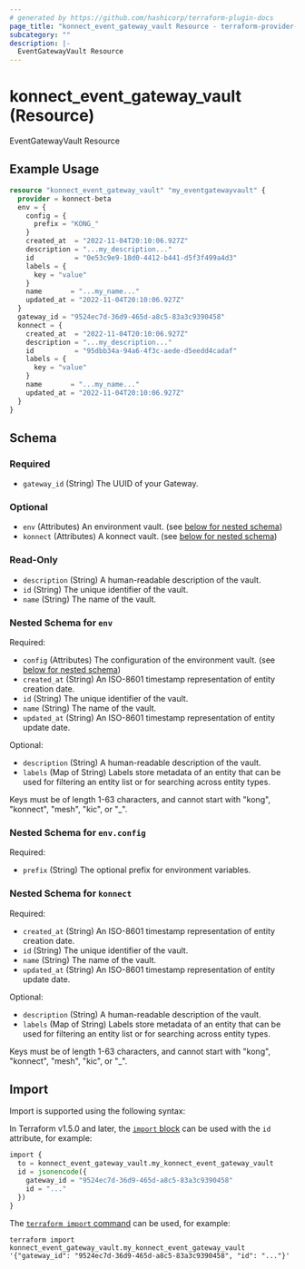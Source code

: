 ```yaml
---
# generated by https://github.com/hashicorp/terraform-plugin-docs
page_title: "konnect_event_gateway_vault Resource - terraform-provider-konnect-beta"
subcategory: ""
description: |-
  EventGatewayVault Resource
---
```


# konnect_event_gateway_vault (Resource)

EventGatewayVault Resource

## Example Usage

```terraform
resource "konnect_event_gateway_vault" "my_eventgatewayvault" {
  provider = konnect-beta
  env = {
    config = {
      prefix = "KONG_"
    }
    created_at  = "2022-11-04T20:10:06.927Z"
    description = "...my_description..."
    id          = "0e53c9e9-18d0-4412-b441-d5f3f499a4d3"
    labels = {
      key = "value"
    }
    name       = "...my_name..."
    updated_at = "2022-11-04T20:10:06.927Z"
  }
  gateway_id = "9524ec7d-36d9-465d-a8c5-83a3c9390458"
  konnect = {
    created_at  = "2022-11-04T20:10:06.927Z"
    description = "...my_description..."
    id          = "95dbb34a-94a6-4f3c-aede-d5eedd4cadaf"
    labels = {
      key = "value"
    }
    name       = "...my_name..."
    updated_at = "2022-11-04T20:10:06.927Z"
  }
}
```

<!-- schema generated by tfplugindocs -->
## Schema

### Required

- `gateway_id` (String) The UUID of your Gateway.

### Optional

- `env` (Attributes) An environment vault. (see [below for nested schema](#nestedatt--env))
- `konnect` (Attributes) A konnect vault. (see [below for nested schema](#nestedatt--konnect))

### Read-Only

- `description` (String) A human-readable description of the vault.
- `id` (String) The unique identifier of the vault.
- `name` (String) The name of the vault.

<a id="nestedatt--env"></a>
### Nested Schema for `env`

Required:

- `config` (Attributes) The configuration of the environment vault. (see [below for nested schema](#nestedatt--env--config))
- `created_at` (String) An ISO-8601 timestamp representation of entity creation date.
- `id` (String) The unique identifier of the vault.
- `name` (String) The name of the vault.
- `updated_at` (String) An ISO-8601 timestamp representation of entity update date.

Optional:

- `description` (String) A human-readable description of the vault.
- `labels` (Map of String) Labels store metadata of an entity that can be used for filtering an entity list or for searching across entity types. 

Keys must be of length 1-63 characters, and cannot start with "kong", "konnect", "mesh", "kic", or "_".

<a id="nestedatt--env--config"></a>
### Nested Schema for `env.config`

Required:

- `prefix` (String) The optional prefix for environment variables.



<a id="nestedatt--konnect"></a>
### Nested Schema for `konnect`

Required:

- `created_at` (String) An ISO-8601 timestamp representation of entity creation date.
- `id` (String) The unique identifier of the vault.
- `name` (String) The name of the vault.
- `updated_at` (String) An ISO-8601 timestamp representation of entity update date.

Optional:

- `description` (String) A human-readable description of the vault.
- `labels` (Map of String) Labels store metadata of an entity that can be used for filtering an entity list or for searching across entity types. 

Keys must be of length 1-63 characters, and cannot start with "kong", "konnect", "mesh", "kic", or "_".

## Import

Import is supported using the following syntax:

In Terraform v1.5.0 and later, the [`import` block](https://developer.hashicorp.com/terraform/language/import) can be used with the `id` attribute, for example:

```terraform
import {
  to = konnect_event_gateway_vault.my_konnect_event_gateway_vault
  id = jsonencode({
    gateway_id = "9524ec7d-36d9-465d-a8c5-83a3c9390458"
    id = "..."
  })
}
```

The [`terraform import` command](https://developer.hashicorp.com/terraform/cli/commands/import) can be used, for example:

```shell
terraform import konnect_event_gateway_vault.my_konnect_event_gateway_vault '{"gateway_id": "9524ec7d-36d9-465d-a8c5-83a3c9390458", "id": "..."}'
```
